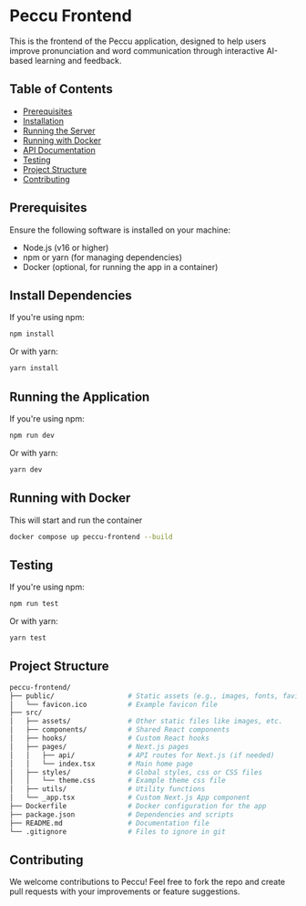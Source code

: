 # Peccu Frontend
This is the frontend of the Peccu application, designed to help users improve pronunciation and word communication through interactive AI-based learning and feedback.

## Table of Contents
- [Prerequisites](#prerequisites)
- [Installation](#installation)
- [Running the Server](#running-the-server)
- [Running with Docker](#running-with-docker)
- [API Documentation](#api-documentation)
- [Testing](#testing)
- [Project Structure](#project-structure)
- [Contributing](#contributing)


## Prerequisites
Ensure the following software is installed on your machine:

- Node.js (v16 or higher)
- npm or yarn (for managing dependencies)
- Docker (optional, for running the app in a container)

## Install Dependencies
If you're using npm:
```bash
npm install
```
Or with yarn:
```bash
yarn install
```

## Running the Application

If you're using npm:
```bash
npm run dev
```

Or with yarn:
```bash
yarn dev
```

## Running with Docker
This will start and run the container
```bash
docker compose up peccu-frontend --build
```
## Testing
If you're using npm:
```bash
npm run test
```
Or with yarn:
```bash
yarn test
```

## Project Structure
```bash
peccu-frontend/
├── public/                  # Static assets (e.g., images, fonts, favicon)
│   └── favicon.ico          # Example favicon file
├── src/                     
│   ├── assets/              # Other static files like images, etc.
│   ├── components/          # Shared React components
│   ├── hooks/               # Custom React hooks
│   ├── pages/               # Next.js pages
│   │   ├── api/             # API routes for Next.js (if needed)
│   │   └── index.tsx        # Main home page
│   ├── styles/              # Global styles, css or CSS files
│   │   └── theme.css        # Example theme css file
│   ├── utils/               # Utility functions
│   └── _app.tsx             # Custom Next.js App component
├── Dockerfile               # Docker configuration for the app
├── package.json             # Dependencies and scripts
├── README.md                # Documentation file
└── .gitignore               # Files to ignore in git
```
## Contributing
We welcome contributions to Peccu! Feel free to fork the repo and create pull requests with your improvements or feature suggestions.
